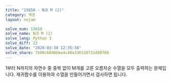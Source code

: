 ```yaml
---
title: "15650 - N과 M (2)"
category: 백준
layout: nojam

solve_num: 15650
solve_name: N과 M (2)
solve_lang: Python 3
solve_diff: 23
solve_date: "2020-03-30 12:35:38"
solve_share: 7b00c6848bbe4c48a336310731d98768
---
```


1부터 N까지의 자연수 중 중복 없이 M개를 고른 오름차순 수열을 모두 출력하는 문제입니다. 재귀함수를 이용하여 수열을 만들어가면서 검사하면 됩니다.
